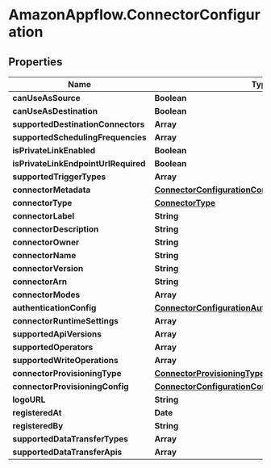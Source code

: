 # AmazonAppflow.ConnectorConfiguration

## Properties

Name | Type | Description | Notes
------------ | ------------- | ------------- | -------------
**canUseAsSource** | **Boolean** |  | [optional] 
**canUseAsDestination** | **Boolean** |  | [optional] 
**supportedDestinationConnectors** | **Array** |  | [optional] 
**supportedSchedulingFrequencies** | **Array** |  | [optional] 
**isPrivateLinkEnabled** | **Boolean** |  | [optional] 
**isPrivateLinkEndpointUrlRequired** | **Boolean** |  | [optional] 
**supportedTriggerTypes** | **Array** |  | [optional] 
**connectorMetadata** | [**ConnectorConfigurationConnectorMetadata**](ConnectorConfigurationConnectorMetadata.md) |  | [optional] 
**connectorType** | [**ConnectorType**](ConnectorType.md) |  | [optional] 
**connectorLabel** | **String** |  | [optional] 
**connectorDescription** | **String** |  | [optional] 
**connectorOwner** | **String** |  | [optional] 
**connectorName** | **String** |  | [optional] 
**connectorVersion** | **String** |  | [optional] 
**connectorArn** | **String** |  | [optional] 
**connectorModes** | **Array** |  | [optional] 
**authenticationConfig** | [**ConnectorConfigurationAuthenticationConfig**](ConnectorConfigurationAuthenticationConfig.md) |  | [optional] 
**connectorRuntimeSettings** | **Array** |  | [optional] 
**supportedApiVersions** | **Array** |  | [optional] 
**supportedOperators** | **Array** |  | [optional] 
**supportedWriteOperations** | **Array** |  | [optional] 
**connectorProvisioningType** | [**ConnectorProvisioningType**](ConnectorProvisioningType.md) |  | [optional] 
**connectorProvisioningConfig** | [**ConnectorConfigurationConnectorProvisioningConfig**](ConnectorConfigurationConnectorProvisioningConfig.md) |  | [optional] 
**logoURL** | **String** |  | [optional] 
**registeredAt** | **Date** |  | [optional] 
**registeredBy** | **String** |  | [optional] 
**supportedDataTransferTypes** | **Array** |  | [optional] 
**supportedDataTransferApis** | **Array** |  | [optional] 


